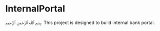 # InternalPortal
بِسْمِ ٱللّٰهِ ٱلرَّحْمٰنِ ٱلرَّحِيمِ. This project is designed to build internal bank portal.
